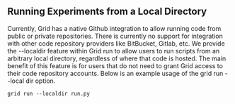 ## Running Experiments from a Local Directory 
Currently, Grid has a native Github integration to allow running code from public or private repositories. There is currently no support for integration with other code repository providers like BitBucket, Gitlab, etc. We provide the --localdir feature within Grid run to allow users to run scripts from an arbitrary local directory, regardless of where that code is hosted. The main benefit of this feature is for users that do not need to grant Grid access to their code repository accounts. Below is an example usage of the grid run --local dir option.

```
grid run --localdir run.py
```

